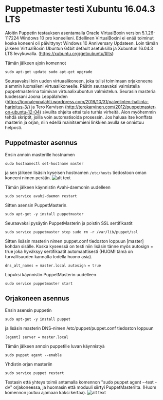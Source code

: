 # Puppetmaster testi Xubuntu 16.04.3 LTS

Aloitin Puppetin testauksen asentamalla Oracle VirtualBoxin version 5.1.26-117224 Windows 10 pro koneelleni. Edellinen VirtualBoxini ei enää toiminut koska koneeni oli päivittynyt Windows 10 Anniversary Updateen. Loin tämän jälkeen VirtualBoxin Ubuntun 64bit default asetuksilla ja Xubuntun 16.04.3 LTS levykuvalla. (https://xubuntu.org/getxubuntu/#lts)

Tämän jälkeen ajoin komennot 

`sudo apt-get update
sudo apt-get upgrade`

Seuraavaksi loin uuden virtuaalikoneen, joka tulisi toimimaan orjakoneena aiemmin luomalleni virtuaalikoneelle. Päätin seuraavaksi valmistella puppetmasterina toimivan virtuaalixubuntun valmistelun. Seurasin masteria luodessani Joona Leppälahden (https://joonaleppalahti.wordpress.com/2016/10/31/palvelinten-hallinta-harjoitus-3/) ja Tero Karvisen (http://terokarvinen.com/2012/puppetmaster-on-ubuntu-12-04) sivuilta ohjeita ettei tule turhia virheitä.
Aion myöhemmin tehdä skriptit, joilla voin automatisoida prosessin. Jos haluaa itse konffata masterin ja orjan, niin edellä mainitsemieni linkkien avulla se onnistuu helposti. 

## Puppetmaster asennus

Ensin annoin masterille hostnamen

`sudo hostnamectl set-hostname master`

ja sen jälkeen lisäsin kyseisen hostnamen `/etc/hosts` tiedostoon oman koneeni nimen perään. 
![alt text](https://raw.githubusercontent.com/joonaleppalahti/CCM/master/puppetkuvat/1.png "1")

Tämän jälkeen käynnistin Avahi-daemonin uudelleen

 `sudo service avahi-daemon restart`

Sitten asensin PuppetMasterin.

`sudo apt-get -y install puppetmaster`

Seuraavaksi pysäytin PuppetMasterin ja poistin SSL sertifikaatit

`sudo service puppetmaster stop
sudo rm -r /var/lib/puppet/ssl`

Sitten lisäsin masterin nimen puppet.conf tiedoston loppuun [master] kohdan sisälle. Koska kyseessä on testi niin lisäsin tänne myös autosign = true joka hyväksyy sertifikaatit automaattisesti (HUOM! tämä on turvallisuuden kannalta todella huono asia).

`dns_alt_names = master.local
autosign = true`

Lopuksi käynnistin PuppetMasterin uudelleen

`sudo service puppetmaster start`

## Orjakoneen asennus

Ensin asensin puppetin 

`sudo apt-get -y install puppet`

ja lisäsin masterin DNS-nimen /etc/puppet/puppet.conf tiedoston loppuun

`[agent]
server = master.local`

Tämän jälkeen annoin puppetille luvan käynnistyä

`sudo puppet agent --enable`

Yhdistin orjan masteriin 

`sudo service puppet restart`

Testasin että yhteys toimii antamalla komennon "sudo puppet agent --test -dv" orjakoneessa, ja huomasin että moduuli siirtyi PuppetMasterilta. (Huom komennon joutuu ajamaan kaksi kertaa).
![alt text](https://raw.githubusercontent.com/joonaleppalahti/CCM/master/puppetkuvat/2.png "2")
